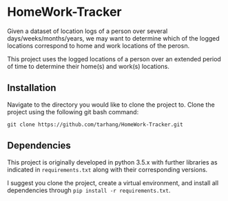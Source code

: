 # HomeWork-Tracker
Given a dataset of location logs of a person over several days/weeks/months/years, we may want to determine which of the logged locations correspond to home and work locations of the perosn. 

This project uses the logged locations of a person over an extended period of time to determine their home(s) and work(s) locations.

## Installation
Navigate to the directory you would like to clone the project to. Clone the project using the following git bash command:

`git clone https://github.com/tarhang/HomeWork-Tracker.git`
## Dependencies
This project is originally developed in python 3.5.x with further libraries as indicated in `requirements.txt` along with their corresponding versions.

I suggest you clone the project, create a virtual environment, and install all dependencies through `pip install -r requirements.txt`.
